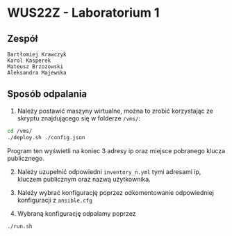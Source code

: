 # WUS22Z - Laboratorium 1

## Zespół

```
Bartłomiej Krawczyk
Karol Kasperek
Mateusz Brzozowski
Aleksandra Majewska
```

## Sposób odpalania

1. Należy postawić maszyny wirtualne, można to zrobić korzystając ze skryptu znajdującego się w folderze `/vms/`:

```bash
cd /vms/
./deploy.sh ./config.json
```

Program ten wyświetli na koniec 3 adresy ip oraz miejsce pobranego klucza publicznego.

2. Należy uzupełnić odpowiedni `inventory_n.yml` tymi adresami ip, kluczem publicznym oraz nazwą użytkownika.

3. Należy wybrać konfigurację poprzez odkomentowanie odpowiedniej konfiguracji z `ansible.cfg`

4. Wybraną konfigurację odpalamy poprzez 
```bash
./run.sh
```
